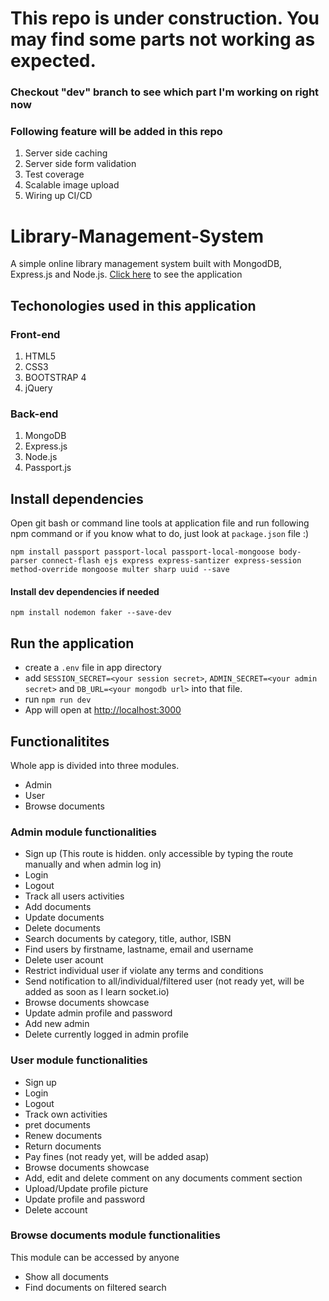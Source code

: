 # This repo is under construction. You may find some parts not working as expected.

### Checkout "dev" branch to see which part I'm working on right now

### Following feature will be added in this repo

1. Server side caching
2. Server side form validation
3. Test coverage
4. Scalable image upload
5. Wiring up CI/CD

# Library-Management-System

A simple online library management system built with MongodDB, Express.js and Node.js. [Click here](https://demo-library-system.herokuapp.com/) to see the application

## Techonologies used in this application

### Front-end

1. HTML5
2. CSS3
3. BOOTSTRAP 4
4. jQuery

### Back-end

1. MongoDB
2. Express.js
3. Node.js
4. Passport.js

## Install dependencies

Open git bash or command line tools at application file and run following npm command or if you know what to do, just look at `package.json` file :)

`npm install passport passport-local passport-local-mongoose body-parser connect-flash ejs express express-santizer express-session method-override mongoose multer sharp uuid --save`

#### Install dev dependencies if needed

`npm install nodemon faker --save-dev`

## Run the application

- create a `.env` file in app directory
- add `SESSION_SECRET=<your session secret>`, `ADMIN_SECRET=<your admin secret>` and `DB_URL=<your mongodb url>` into that file.
- run `npm run dev`
- App will open at [http://localhost:3000](http://localhost:3000)

## Functionalitites

Whole app is divided into three modules.

- Admin
- User
- Browse documents

### Admin module functionalities

- Sign up (This route is hidden. only accessible by typing the route manually and when admin log in)
- Login
- Logout
- Track all users activities
- Add documents
- Update documents
- Delete documents
- Search documents by category, title, author, ISBN
- Find users by firstname, lastname, email and username
- Delete user acount
- Restrict individual user if violate any terms and conditions
- Send notification to all/individual/filtered user (not ready yet, will be added as soon as I learn socket.io)
- Browse documents showcase
- Update admin profile and password
- Add new admin
- Delete currently logged in admin profile

### User module functionalities

- Sign up
- Login
- Logout
- Track own activities
- pret documents
- Renew documents
- Return documents
- Pay fines (not ready yet, will be added asap)
- Browse documents showcase
- Add, edit and delete comment on any documents comment section
- Upload/Update profile picture
- Update profile and password
- Delete account

### Browse documents module functionalities

This module can be accessed by anyone

- Show all documents
- Find documents on filtered search
